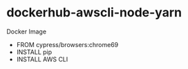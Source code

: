 # dockerhub-awscli-node-yarn

Docker Image
 - FROM cypress/browsers:chrome69
 - INSTALL pip
 - INSTALL AWS CLI
